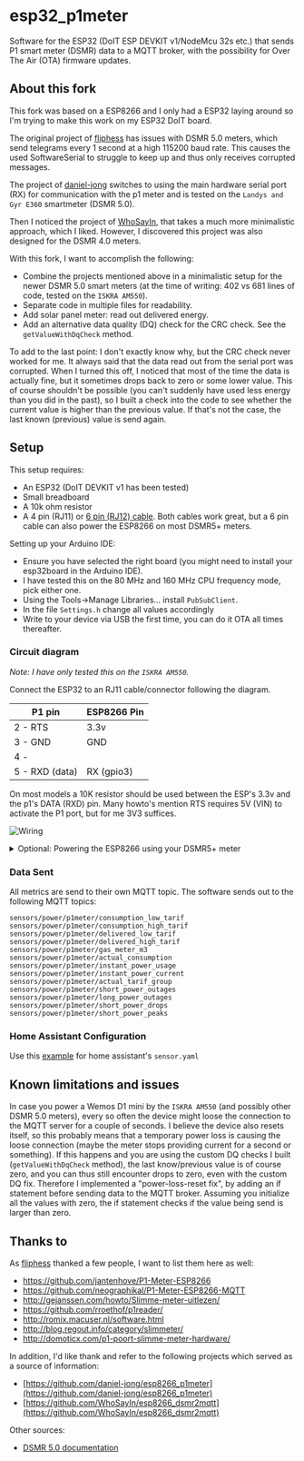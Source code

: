 # esp32_p1meter

Software for the ESP32 (DoIT ESP DEVKIT v1/NodeMcu 32s etc.) that sends P1 smart meter (DSMR) data to a MQTT broker, with the possibility for Over The Air (OTA) firmware updates.

## About this fork
This fork was based on a ESP8266 and I only had a ESP32 laying around so I'm trying to make this work on my ESP32 DoIT board.

The original project of [fliphess](https://github.com/fliphess/esp8266_p1meter) has issues with DSMR 5.0 meters, which send telegrams every 1 second at a high 115200 baud rate. 
This causes the used SoftwareSerial to struggle to keep up and thus only receives corrupted messages. 

The project of [daniel-jong](https://github.com/daniel-jong/esp8266_p1meter) switches to using the main hardware serial port (RX) for communication with the p1 meter and is tested on the `Landys and Gyr E360` smartmeter (DSMR 5.0).

Then I noticed the project of [WhoSayIn](https://github.com/WhoSayIn/esp8266_dsmr2mqtt), that takes a much more minimalistic approach, which I liked. However, I discovered this project was also designed for the DSMR 4.0 meters.

With this fork, I want to accomplish the following:
- Combine the projects mentioned above in a minimalistic setup for the newer DSMR 5.0 smart meters (at the time of writing: 402 vs 681 lines of code, tested on the `ISKRA AM550`).
- Separate code in multiple files for readability.
- Add solar panel meter: read out delivered energy.
- Add an alternative data quality (DQ) check for the CRC check. See the `getValueWithDqCheck` method.

To add to the last point: I don't exactly know why, but the CRC check never worked for me. It always said that the data read out from the serial port was corrupted. When I turned this off, I noticed that most of the time the data is actually fine, but it sometimes drops back to zero or some lower value. This of course shouldn't be possible (you can't suddenly have used less energy than you did in the past), so I built a check into the code to see whether the current value is higher than the previous value. If that's not the case, the last known (previous) value is send again.

## Setup
This setup requires:
- An ESP32 (DoIT DEVKIT v1 has been tested)
- Small breadboard
- A 10k ohm resistor
- A 4 pin (RJ11) or [6 pin (RJ12) cable](https://www.tinytronics.nl/shop/nl/kabels/adapters/rj12-naar-6-pins-dupont-jumper-adapter). Both cables work great, but a 6 pin cable can also power the ESP8266 on most DSMR5+ meters.

Setting up your Arduino IDE:
- Ensure you have selected the right board (you might need to install your esp32board in the Arduino IDE).
- I have tested this on the 80 MHz and 160 MHz CPU frequency mode, pick either one.
- Using the Tools->Manage Libraries... install `PubSubClient`.
- In the file `Settings.h` change all values accordingly
- Write to your device via USB the first time, you can do it OTA all times thereafter.

### Circuit diagram
_Note: I have only tested this on the `ISKRA AM550`._

Connect the ESP32 to an RJ11 cable/connector following the diagram.

| P1 pin   | ESP8266 Pin |
| ----     | ---- |
| 2 - RTS  | 3.3v |
| 3 - GND  | GND  |
| 4 -      |      |
| 5 - RXD (data) | RX (gpio3) |

On most models a 10K resistor should be used between the ESP's 3.3v and the p1's DATA (RXD) pin. Many howto's mention RTS requires 5V (VIN) to activate the P1 port, but for me 3V3 suffices.

![Wiring](https://raw.githubusercontent.com/daniel-jong/esp8266_p1meter/master/assets/esp8266_p1meter_bb.png)

<details><summary>Optional: Powering the ESP8266 using your DSMR5+ meter</summary>
<p>
When using a 6 pin cable you can use the power source provided by the meter.
  
| P1 pin   | ESP8266 Pin |
| ----     | ---- |
| 1 - 5v out | 5v or Vin |
| 2 - RTS  | 3.3v |
| 3 - GND  | GND  |
| 4 -      |      |
| 5 - RXD (data) | RX (gpio3) |
| 6 - GND  | GND  |
  
![Wiring powered by meter](https://raw.githubusercontent.com/daniel-jong/esp8266_p1meter/master/assets/esp8266_p1meter_bb_PoweredByMeter.png)

</p>
</details>

### Data Sent

All metrics are send to their own MQTT topic.
The software sends out to the following MQTT topics:

```
sensors/power/p1meter/consumption_low_tarif
sensors/power/p1meter/consumption_high_tarif
sensors/power/p1meter/delivered_low_tarif
sensors/power/p1meter/delivered_high_tarif
sensors/power/p1meter/gas_meter_m3
sensors/power/p1meter/actual_consumption
sensors/power/p1meter/instant_power_usage
sensors/power/p1meter/instant_power_current
sensors/power/p1meter/actual_tarif_group
sensors/power/p1meter/short_power_outages
sensors/power/p1meter/long_power_outages
sensors/power/p1meter/short_power_drops
sensors/power/p1meter/short_power_peaks
```

### Home Assistant Configuration

Use this [example](https://raw.githubusercontent.com/daniel-jong/esp8266_p1meter/master/assets/p1_sensors.yaml) for home assistant's `sensor.yaml`

## Known limitations and issues
In case you power a Wemos D1 mini by the `ISKRA AM550` (and possibly other DSMR 5.0 meters), every so often the device might loose the connection to the MQTT server for a couple of seconds. I believe the device also resets itself, so this probably means that a temporary power loss is causing the loose connection (maybe the meter stops providing current for a second or something). If this happens and you are using the custom DQ checks I built (`getValueWithDqCheck` method), the last know/previous value is of course zero, and you can thus still encounter drops to zero, even with the custom DQ fix. Therefore I implemented a "power-loss-reset fix", by adding an if statement before sending data to the MQTT broker. Assuming you initialize all the values with zero, the if statement checks if the value being send is larger than zero.

## Thanks to

As [fliphess](https://github.com/fliphess/esp8266_p1meter) thanked a few people, I want to list them here as well:
- https://github.com/jantenhove/P1-Meter-ESP8266
- https://github.com/neographikal/P1-Meter-ESP8266-MQTT
- http://gejanssen.com/howto/Slimme-meter-uitlezen/
- https://github.com/rroethof/p1reader/
- http://romix.macuser.nl/software.html
- http://blog.regout.info/category/slimmeter/
- http://domoticx.com/p1-poort-slimme-meter-hardware/

In addition, I'd like thank and refer to the following projects which served as a source of information:
- [https://github.com/daniel-jong/esp8266_p1meter](https://github.com/daniel-jong/esp8266_p1meter)
- [https://github.com/WhoSayIn/esp8266_dsmr2mqtt](https://github.com/WhoSayIn/esp8266_dsmr2mqtt)

Other sources:
- [DSMR 5.0 documentation](https://www.netbeheernederland.nl/_upload/Files/Slimme_meter_15_a727fce1f1.pdf)
